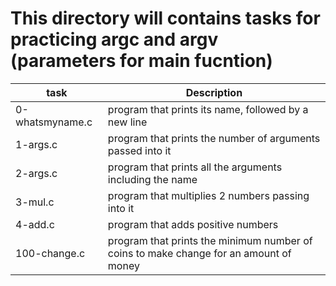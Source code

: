# This directory will contains tasks for practicing argc and argv (parameters for main fucntion)

| task			|	Description					         			|
| --------------------- | ------------------------------------------------------------------------------------- |
| 0-whatsmyname.c       | program that prints its name, followed by a new line 		 			|
| 1-args.c		| program that prints the number of arguments passed into it     			|
| 2-args.c              | program that prints all the arguments including the name       			|
| 3-mul.c		| program that multiplies 2 numbers passing into it				 	|
| 4-add.c		| program that adds positive numbers				 			|
| 100-change.c		| program that prints the minimum number of coins to make change for an amount of money |
